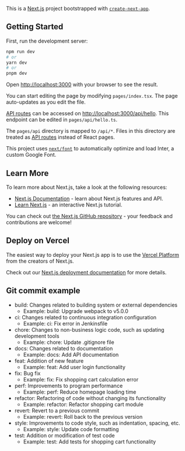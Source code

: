 This is a [Next.js](https://nextjs.org/) project bootstrapped with [`create-next-app`](https://github.com/vercel/next.js/tree/canary/packages/create-next-app).

## Getting Started

First, run the development server:

```bash
npm run dev
# or
yarn dev
# or
pnpm dev
```

Open [http://localhost:3000](http://localhost:3000) with your browser to see the result.

You can start editing the page by modifying `pages/index.tsx`. The page auto-updates as you edit the file.

[API routes](https://nextjs.org/docs/api-routes/introduction) can be accessed on [http://localhost:3000/api/hello](http://localhost:3000/api/hello). This endpoint can be edited in `pages/api/hello.ts`.

The `pages/api` directory is mapped to `/api/*`. Files in this directory are treated as [API routes](https://nextjs.org/docs/api-routes/introduction) instead of React pages.

This project uses [`next/font`](https://nextjs.org/docs/basic-features/font-optimization) to automatically optimize and load Inter, a custom Google Font.

## Learn More

To learn more about Next.js, take a look at the following resources:

- [Next.js Documentation](https://nextjs.org/docs) - learn about Next.js features and API.
- [Learn Next.js](https://nextjs.org/learn) - an interactive Next.js tutorial.

You can check out [the Next.js GitHub repository](https://github.com/vercel/next.js/) - your feedback and contributions are welcome!

## Deploy on Vercel

The easiest way to deploy your Next.js app is to use the [Vercel Platform](https://vercel.com/new?utm_medium=default-template&filter=next.js&utm_source=create-next-app&utm_campaign=create-next-app-readme) from the creators of Next.js.

Check out our [Next.js deployment documentation](https://nextjs.org/docs/deployment) for more details.

## Git commit example

- build: Changes related to building system or external dependencies
  - Example: build: Upgrade webpack to v5.0.0
- ci: Changes related to continuous integration configuration
  - Example: ci: Fix error in Jenkinsfile
- chore: Changes to non-business logic code, such as updating development tools
  - Example: chore: Update .gitignore file
- docs: Changes related to documentation
  - Example: docs: Add API documentation
- feat: Addition of new feature
  - Example: feat: Add user login functionality
- fix: Bug fix
  - Example: fix: Fix shopping cart calculation error
- perf: Improvements to program performance
  - Example: perf: Reduce homepage loading time
- refactor: Refactoring of code without changing its functionality
  - Example: refactor: Refactor shopping cart module
- revert: Revert to a previous commit
  - Example: revert: Roll back to the previous version
- style: Improvements to code style, such as indentation, spacing, etc.
  - Example: style: Update code formatting
- test: Addition or modification of test code
  - Example: test: Add tests for shopping cart functionality
